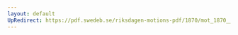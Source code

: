 ```yaml
---
layout: default
UpRedirect: https://pdf.swedeb.se/riksdagen-motions-pdf/1870/mot_1870__ak__00107/mot_1870__ak__00107_003.pdf
---
```

